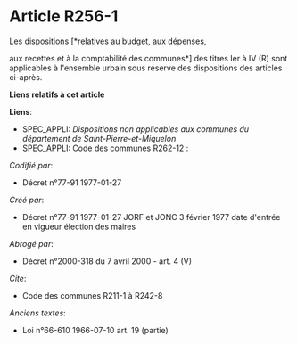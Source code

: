 # Article R256-1

Les dispositions [*relatives au budget, aux dépenses,

aux recettes et à la comptabilité des communes*] des titres Ier à IV (R) sont applicables à l'ensemble urbain sous réserve
des dispositions des articles ci-après.

**Liens relatifs à cet article**

**Liens**:

  - SPEC_APPLI: *Dispositions non applicables aux communes du département de Saint-Pierre-et-Miquelon*
  - SPEC_APPLI: Code des communes R262-12 :

_Codifié par_:

  - Décret n°77-91 1977-01-27

_Créé par_:

  - Décret n°77-91 1977-01-27 JORF et JONC 3 février 1977 date d'entrée en vigueur élection des maires

_Abrogé par_:

  - Décret n°2000-318 du 7 avril 2000 - art. 4 (V)

_Cite_:

  - Code des communes R211-1 à R242-8

_Anciens textes_:

  - Loi n°66-610 1966-07-10 art. 19 (partie)
